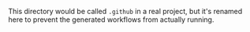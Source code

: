 This directory would be called `.github` in a real project, but it's renamed here to prevent the generated workflows from actually running.
